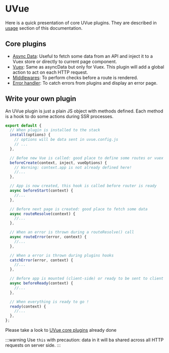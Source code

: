 # UVue

Here is a quick presentation of core UVue plugins. They are described in
[usage](/guide/usage.html) section of this documentation.

## Core plugins

- [Async Data](/guide/usage.html#async-data): Useful to fetch some data from an API and inject it
  to a Vuex store or directly to current page component.
- [Vuex](/guide/usage.html#vuex): Same as asyncData but only for Vuex. This plugin will add a global
  action to act on each HTTP request.
- [Middlewares](/guide/usage.html#middlewares): To perform checks before a route is rendered.
- [Error handler](/guide/usage.html#error-handler): To catch errors from plugins and display an error
  page.

## Write your own plugin

An UVue plugin is just a plain JS object with methods defined. Each method is a hook
to do some actions during SSR processes.

```js
export default {
  // When plugin is installed to the stack
  install(options) {
    // options will be data sent in uvue.config.js
    // ...
  },

  // Befoe new Vue is called: good place to define some routes or vuex modules
  beforeCreate(context, inject, vueOptions) {
    // Warning: context.app is not already defined here!
    //...
  },

  // App is now created, this hook is called before router is ready
  async beforeStart(context) {
    //...
  },

  // Before next page is created: good place to fetch some data
  async routeResolve(context) {
    //...
  },

  // When an error is thrown during a routeResolve() call
  async routeError(error, context) {
    //...
  },

  // When a error is thrown during plugins hooks
  catchError(error, context) {
    //...
  },

  // Before app is mounted (client-side) or ready to be sent to client (server-side)
  async beforeReady(context) {
    //...
  },

  // When everything is ready to go !
  ready(context) {
    //...
  },
};
```

Please take a look to [UVue core plugins](https://github.com/universal-vue/uvue/tree/master/packages/%40uvue/core/plugins) already done

:::warning
Use `this` with precaution: data in it will ba shared across all
HTTP requests on server side.
:::
